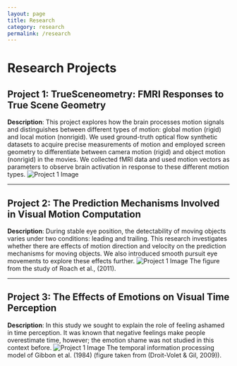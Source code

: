 ```yaml
---
layout: page
title: Research
category: research
permalink: /research
---
```


# Research Projects

## Project 1: TrueSceneometry: FMRI Responses to True Scene Geometry
**Description**: This project explores how the brain processes motion signals and distinguishes between different types of motion: global motion (rigid) and local motion (nonrigid). We used ground-truth optical flow synthetic datasets to acquire precise measurements of motion and employed screen geometry to differentiate between camera motion (rigid) and object motion (nonrigid) in the movies. We collected fMRI data and used motion vectors as parameters to observe brain activation in response to these different motion types. 
![Project 1 Image](https://alppekk.github.io/ekinci.github.io/assets/img/master.png)

---

## Project 2: The Prediction Mechanisms Involved in Visual Motion Computation
**Description**: During stable eye position, the detectability of moving objects varies under two conditions: leading and trailing. This research investigates whether there are effects of motion direction and velocity on the prediction mechanisms for moving objects. We also introduced smooth pursuit eye movements to explore these effects further.
![Project 1 Image](https://alppekk.github.io/ekinci.github.io/assets/img/prediction.jpeg)
The figure from the study of Roach et al., (2011).

---

## Project 3: The Effects of Emotions on Visual Time Perception
**Description**: In this study we sought to explain the role of feeling ashamed in time perception. It was known that negative feelings make people overestimate time, however; the emotion shame was not studied in this context before. 
![Project 1 Image](https://alppekk.github.io/ekinci.github.io/assets/img/time.jpeg)
The temporal information processing model of Gibbon et al. (1984) (figure taken from (Droit-Volet & Gil, 2009)).



